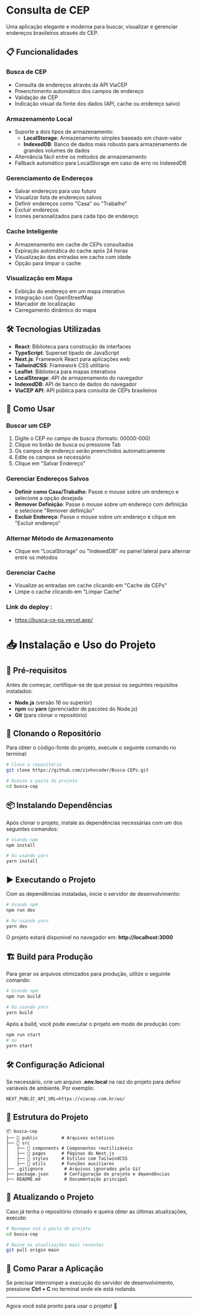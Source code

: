 # Consulta de CEP

Uma aplicação elegante e moderna para buscar, visualizar e gerenciar endereços brasileiros através do CEP.

## 📋 Funcionalidades

### Busca de CEP
- Consulta de endereços através da API ViaCEP
- Preenchimento automático dos campos de endereço
- Validação de CEP
- Indicação visual da fonte dos dados (API, cache ou endereço salvo)

### Armazenamento Local
- Suporte a dois tipos de armazenamento:
  - **LocalStorage**: Armazenamento simples baseado em chave-valor
  - **IndexedDB**: Banco de dados mais robusto para armazenamento de grandes volumes de dados
- Alternância fácil entre os métodos de armazenamento
- Fallback automático para LocalStorage em caso de erro no IndexedDB

### Gerenciamento de Endereços
- Salvar endereços para uso futuro
- Visualizar lista de endereços salvos
- Definir endereços como "Casa" ou "Trabalho"
- Excluir endereços
- Ícones personalizados para cada tipo de endereço

### Cache Inteligente
- Armazenamento em cache de CEPs consultados
- Expiração automática do cache após 24 horas
- Visualização das entradas em cache com idade
- Opção para limpar o cache

### Visualização em Mapa
- Exibição do endereço em um mapa interativo
- Integração com OpenStreetMap
- Marcador de localização
- Carregamento dinâmico do mapa

## 🛠️ Tecnologias Utilizadas

- **React**: Biblioteca para construção de interfaces
- **TypeScript**: Superset tipado de JavaScript
- **Next.js**: Framework React para aplicações web
- **TailwindCSS**: Framework CSS utilitário
- **Leaflet**: Biblioteca para mapas interativos
- **LocalStorage**: API de armazenamento do navegador
- **IndexedDB**: API de banco de dados do navegador
- **ViaCEP API**: API pública para consulta de CEPs brasileiros

## 🚀 Como Usar

### Buscar um CEP
1. Digite o CEP no campo de busca (formato: 00000-000)
2. Clique no botão de busca ou pressione Tab
3. Os campos de endereço serão preenchidos automaticamente
4. Edite os campos se necessário
5. Clique em "Salvar Endereço"

### Gerenciar Endereços Salvos
- **Definir como Casa/Trabalho**: Passe o mouse sobre um endereço e selecione a opção desejada
- **Remover Definição**: Passe o mouse sobre um endereço com definição e selecione "Remover definição"
- **Excluir Endereço**: Passe o mouse sobre um endereço e clique em "Excluir endereço"

### Alternar Método de Armazenamento
- Clique em "LocalStorage" ou "IndexedDB" no painel lateral para alternar entre os métodos

### Gerenciar Cache
- Visualize as entradas em cache clicando em "Cache de CEPs"
- Limpe o cache clicando em "Limpar Cache"

### Link do deploy :
- https://busca-ce-ps.vercel.app/

# 📥 Instalação e Uso do Projeto

## 🚀 Pré-requisitos
Antes de começar, certifique-se de que possui os seguintes requisitos instalados:

- **Node.js** (versão 16 ou superior)
- **npm** ou **yarn** (gerenciador de pacotes do Node.js)
- **Git** (para clonar o repositório)

## 📌 Clonando o Repositório
Para obter o código-fonte do projeto, execute o seguinte comando no terminal:

```sh
# Clone o repositório
git clone https://github.com/zinhocoder/Busca-CEPs.git

# Acesse a pasta do projeto
cd busca-cep
```

## 📦 Instalando Dependências
Após clonar o projeto, instale as dependências necessárias com um dos seguintes comandos:

```sh
# Usando npm
npm install

# Ou usando yarn
yarn install
```

## ▶️ Executando o Projeto
Com as dependências instaladas, inicie o servidor de desenvolvimento:

```sh
# Usando npm
npm run dev

# Ou usando yarn
yarn dev
```

O projeto estará disponível no navegador em: **http://localhost:3000**

## 🏗️ Build para Produção
Para gerar os arquivos otimizados para produção, utilize o seguinte comando:

```sh
# Usando npm
npm run build

# Ou usando yarn
yarn build
```

Após a build, você pode executar o projeto em modo de produção com:

```sh
npm run start
# ou
yarn start
```

## 🛠️ Configuração Adicional
Se necessário, crie um arquivo **.env.local** na raiz do projeto para definir variáveis de ambiente. Por exemplo:

```env
NEXT_PUBLIC_API_URL=https://viacep.com.br/ws/
```

## 📝 Estrutura do Projeto
```plaintext
📦 busca-cep
├── 📁 public         # Arquivos estáticos
├── 📁 src
│   ├── 📁 components # Componentes reutilizáveis
│   ├── 📁 pages      # Páginas do Next.js
│   ├── 📁 styles     # Estilos com TailwindCSS
│   ├── 📁 utils      # Funções auxiliares
├── .gitignore        # Arquivos ignorados pelo Git
├── package.json      # Configuração do projeto e dependências
├── README.md         # Documentação principal
```

## 🔄 Atualizando o Projeto
Caso já tenha o repositório clonado e queira obter as últimas atualizações, execute:

```sh
# Navegue até a pasta do projeto
cd busca-cep

# Baixe as atualizações mais recentes
git pull origin main
```

## 🛑 Como Parar a Aplicação
Se precisar interromper a execução do servidor de desenvolvimento, pressione **Ctrl + C** no terminal onde ele está rodando.

---

Agora você está pronto para usar o projeto! 🚀



